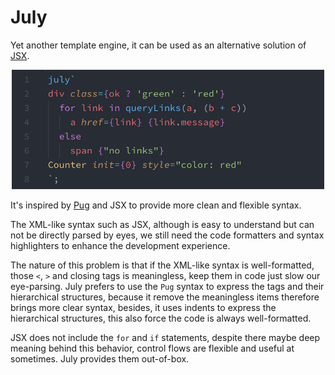 # July

Yet another template engine, it can be used as an alternative solution of [JSX](https://github.com/facebook/jsx).

<center><img src="packages/vscode/screenshot.png" width="500"></center>

It's inspired by [Pug](https://github.com/pugjs/pug) and JSX to provide more clean and flexible syntax.

The XML-like syntax such as JSX, although is easy to understand but can not be directly parsed by eyes, we still need the code formatters and syntax highlighters to enhance the development experience. 

The nature of this problem is that if the XML-like syntax is well-formatted, those `<`, `>` and closing tags is meaningless, keep them in code just slow our eye-parsing. July prefers to use the `Pug` syntax to express the tags and their hierarchical structures, because it remove the meaningless items therefore brings more clear syntax, besides, it uses indents to express the hierarchical structures, this also force the code is always well-formatted.

JSX does not include the `for` and `if` statements, despite there maybe deep meaning behind this behavior, control flows are flexible and useful at sometimes. July provides them out-of-box.
 